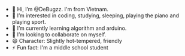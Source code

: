 - 👋 Hi, I’m @DeBugzz. I'm from Vietnam.
- 👀 I’m interested in coding, studying, sleeping, playing the piano and playing sport.
- 🌱 I’m currently learning algorithm and arduino.
- 💞️ I’m looking to collaborate on myself.
- 😄 Character: Slightly hot-tempered, friendly
- ⚡ Fun fact: I'm a middle school student

<!---
DeBugzz/DeBugzz is a ✨ special ✨ repository because its `MYSELF.md` (this file) appears on your GitHub profile.
You can click the Preview link to take a look at your changes.
--->

